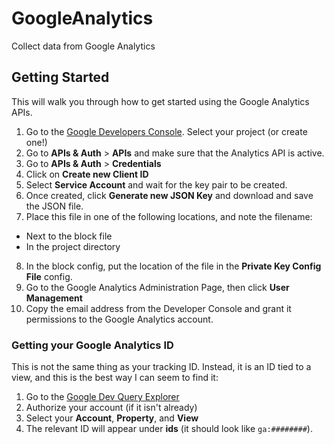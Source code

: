 GoogleAnalytics
================

Collect data from Google Analytics

## Getting Started

This will walk you through how to get started using the Google Analytics APIs.

1. Go to the [Google Developers Console](https://console.developers.google.com/). Select your project (or create one!)
2. Go to **APIs & Auth** > **APIs** and make sure that the Analytics API is active.
3. Go to **APIs & Auth** > **Credentials**
4. Click on **Create new Client ID**
5. Select **Service Account** and wait for the key pair to be created.
6. Once created, click **Generate new JSON Key** and download and save the JSON file. 
7. Place this file in one of the following locations, and note the filename:
  - Next to the block file
  - In the project directory
8. In the block config, put the location of the file in the **Private Key Config File** config.
9. Go to the Google Analytics Administration Page, then click **User Management**
10. Copy the email address from the Developer Console and grant it permissions to the Google Analytics account.

### Getting your Google Analytics ID

This is not the same thing as your tracking ID. Instead, it is an ID tied to a view, and this is the best way I can seem to find it:

1. Go to the [Google Dev Query Explorer](https://ga-dev-tools.appspot.com/explorer/)
2. Authorize your account (if it isn't already)
3. Select your **Account**, **Property**, and **View**
4. The relevant ID will appear under **ids** (it should look like `ga:########`).
